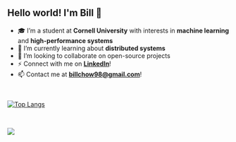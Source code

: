 ## Hello world! I'm Bill 👋

- 🎓 I’m a student at **Cornell University** with interests in **machine learning** and **high-performance systems**
- 🌱 I’m currently learning about **distributed systems**
- 👯 I’m looking to collaborate on open-source projects
- ⚡ Connect with me on **[LinkedIn](https://www.linkedin.com/in/gzchow/)**!
- 📫 Contact me at **[billchow98@gmail.com](mailto:billchow98@gmail.com)**!

<br />

[![Top Langs](https://github-readme-stats.vercel.app/api/top-langs/?username=billchow98&layout=compact)](https://github.com/billchow98)

<br />

![](https://komarev.com/ghpvc/?username=billchow98)

<!--
**billchow98/billchow98** is a ✨ _special_ ✨ repository because its `README.md` (this file) appears on your GitHub profile.

Here are some ideas to get you started:

- 🔭 I’m currently working on ...
- 🌱 I’m currently learning ...
- 👯 I’m looking to collaborate on ...
- 🤔 I’m looking for help with ...
- 💬 Ask me about ...
- 📫 How to reach me: ...
- 😄 Pronouns: ...
- ⚡ Fun fact: ...
-->
